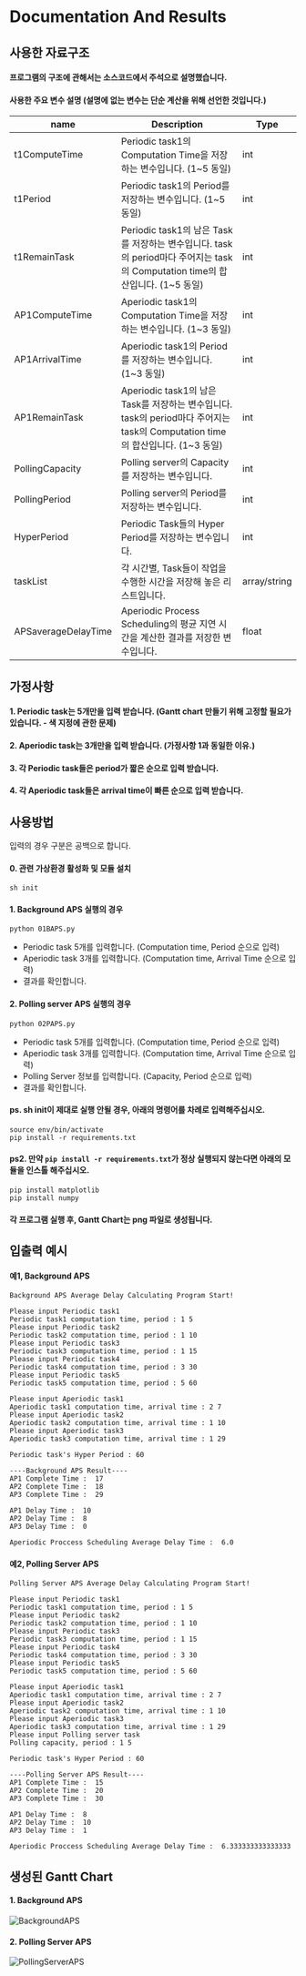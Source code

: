 # Documentation And Results

## 사용한 자료구조
#### 프로그램의 구조에 관해서는 소스코드에서 주석으로 설명했습니다.
#### 사용한 주요 변수 설명 (설명에 없는 변수는 단순 계산을 위해 선언한 것입니다.)
| name | Description                                                      | Type           |
| --------- | ---------------------------------------------------------------- | -------------- |
| t1ComputeTime | Periodic task1의 Computation Time을 저장하는 변수입니다. (1~5 동일) | int | -      | 
| t1Period | Periodic task1의 Period를 저장하는 변수입니다. (1~5 동일) | int         |
| t1RemainTask | Periodic task1의 남은 Task를 저장하는 변수입니다. task의 period마다 주어지는 task의 Computation time의 합산입니다. (1~5 동일) | int |
| AP1ComputeTime | Aperiodic task1의 Computation Time을 저장하는 변수입니다. (1~3 동일) | int | -      | 
| AP1ArrivalTime | Aperiodic task1의 Period를 저장하는 변수입니다. (1~3 동일) | int         |
| AP1RemainTask | Aperiodic task1의 남은 Task를 저장하는 변수입니다. task의 period마다 주어지는 task의 Computation time의 합산입니다. (1~3 동일) | int |
| PollingCapacity | Polling server의 Capacity를 저장하는 변수입니다. | int |
| PollingPeriod | Polling server의 Period를 저장하는 변수입니다. | int |
| HyperPeriod | Periodic Task들의 Hyper Period를 저장하는 변수입니다. | int |
| taskList | 각 시간별, Task들이 작업을 수행한 시간을 저장해 놓은 리스트입니다.  | array/string |
| APSaverageDelayTime | Aperiodic Process Scheduling의 평균 지연 시간을 계산한 결과를 저장한 변수입니다.  | float |

## 가정사항
#### 1. Periodic task는 5개만을 입력 받습니다. (Gantt chart 만들기 위해 고정할 필요가 있습니다. - 색 지정에 관한 문제)
#### 2. Aperiodic task는 3개만을 입력 받습니다. (가정사항 1과 동일한 이유.)
#### 3. 각 Periodic task들은 period가 짧은 순으로 입력 받습니다.
#### 4. 각 Aperiodic task들은 arrival time이 빠른 순으로 입력 받습니다.

## 사용방법
입력의 경우 구분은 공백으로 합니다.
#### 0. 관련 가상환경 활성화 및 모듈 설치 
```sh init```
#### 1. Background APS 실행의 경우 
```python 01BAPS.py```
- Periodic task 5개를 입력합니다. (Computation time, Period 순으로 입력)
- Aperiodic task 3개를 입력합니다. (Computation time, Arrival Time 순으로 입력)
- 결과를 확인합니다.
#### 2. Polling server APS 실행의 경우
```python 02PAPS.py```
- Periodic task 5개를 입력합니다. (Computation time, Period 순으로 입력) 
- Aperiodic task 3개를 입력합니다. (Computation time, Arrival Time 순으로 입력)
- Polling Server 정보를 입력합니다. (Capacity, Period 순으로 입력)
- 결과를 확인합니다.
#### ps. sh init이 제대로 실행 안될 경우, 아래의 명령어를 차례로 입력해주십시오.
```
source env/bin/activate
pip install -r requirements.txt
```
#### ps2. 만약 ```pip install -r requirements.txt```가 정상 실행되지 않는다면 아래의 모듈을 인스톨 해주십시오.
```
pip install matplotlib
pip install numpy
```
#### 각 프로그램 실행 후, Gantt Chart는 png 파일로 생성됩니다.

## 입출력 예시
#### 예1, Background APS 
```
Background APS Average Delay Calculating Program Start! 

Please input Periodic task1
Periodic task1 computation time, period : 1 5
Please input Periodic task2
Periodic task2 computation time, period : 1 10
Please input Periodic task3
Periodic task3 computation time, period : 1 15
Please input Periodic task4
Periodic task4 computation time, period : 3 30
Please input Periodic task5
Periodic task5 computation time, period : 5 60

Please input Aperiodic task1
Aperiodic task1 computation time, arrival time : 2 7
Please input Aperiodic task2
Aperiodic task2 computation time, arrival time : 1 10
Please input Aperiodic task3
Aperiodic task3 computation time, arrival time : 1 29

Periodic task's Hyper Period : 60

----Background APS Result----
AP1 Complete Time :  17
AP2 Complete Time :  18
AP3 Complete Time :  29

AP1 Delay Time :  10
AP2 Delay Time :  8
AP3 Delay Time :  0

Aperiodic Proccess Scheduling Average Delay Time :  6.0
```

#### 예2, Polling Server APS
```
Polling Server APS Average Delay Calculating Program Start! 

Please input Periodic task1
Periodic task1 computation time, period : 1 5
Please input Periodic task2
Periodic task2 computation time, period : 1 10
Please input Periodic task3
Periodic task3 computation time, period : 1 15
Please input Periodic task4
Periodic task4 computation time, period : 3 30
Please input Periodic task5
Periodic task5 computation time, period : 5 60

Please input Aperiodic task1
Aperiodic task1 computation time, arrival time : 2 7
Please input Aperiodic task2
Aperiodic task2 computation time, arrival time : 1 10
Please input Aperiodic task3
Aperiodic task3 computation time, arrival time : 1 29
Please input Polling server task
Polling capacity, period : 1 5

Periodic task's Hyper Period : 60

----Polling Server APS Result----
AP1 Complete Time :  15
AP2 Complete Time :  20
AP3 Complete Time :  30

AP1 Delay Time :  8
AP2 Delay Time :  10
AP3 Delay Time :  1

Aperiodic Proccess Scheduling Average Delay Time :  6.333333333333333
``` 

## 생성된 Gantt Chart
#### 1. Background APS
![BackgroundAPS](https://user-images.githubusercontent.com/30404630/81063590-16545e80-8f13-11ea-8694-b8e2c64188c5.png)
#### 2. Polling Server APS
![PollingServerAPS](https://user-images.githubusercontent.com/30404630/81063595-17858b80-8f13-11ea-88c0-a297ffd9475d.png)